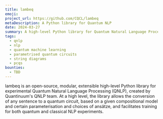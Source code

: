 ```yaml
---
title: lambeq
emoji:
project_url: https://github.com/CQCL/lambeq
metaDescription: A Python library for Quantum NLP
date: 2024-03-27
summary: A high-level Python library for Quantum Natural Language Processing.
tags:
  - qnlp
  - nlp
  - quantum machine learning
  - parametrised quantum circuits
  - string diagrams
  - pcqs
bounties:
  - TBD
---
```


lambeq is an open-source, modular, extensible high-level Python library for experimental Quantum Natural Language Processing (QNLP), created by Quantinuum's QNLP team. At a high level, the library allows the conversion of any sentence to a quantum circuit, based on a given compositional model and certain parameterisation and choices of ansätze, and facilitates training for both quantum and classical NLP experiments.
